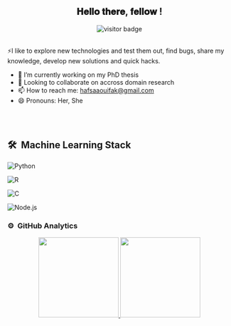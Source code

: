 <div align="center">
 <h2> 𝐇𝐞𝐥𝐥𝐨 𝐭𝐡𝐞𝐫𝐞, 𝐟𝐞𝐥𝐥𝐨𝐰 <researchers/>! 
 </h2>
<img src="https://visitor-badge.glitch.me/badge?page_id=HafsaaOuifak&left_color=green&right_color=red" alt="visitor badge"/>
</div>

 <br/>  

⚡I like to explore new technologies and test them out, find bugs, share my knowledge, develop new solutions and quick hacks.
- 🔭 I’m currently working on my PhD thesis
- 👯 Looking to collaborate on accross domain research
- 📫 How to reach me: hafsaaouifak@gmail.com
- 😄 Pronouns: Her, She
<br>
<br>

## 🛠 &nbsp;Machine Learning Stack

![Python](https://img.shields.io/badge/-Python-05122A?style=flat&logo=python)&nbsp;

![R](https://img.shields.io/badge/-R-05122A?style=flat&logo=r)&nbsp;

![C](https://img.shields.io/badge/-C-05122A?style=flat&logo=C&logoColor=A8B9CC)&nbsp;

![Node.js](https://img.shields.io/badge/-Node.js-05122A?style=flat&logo=node.js)&nbsp;

### ⚙️ &nbsp;GitHub Analytics

<p align="center">
<a href="https://github.com/HafsaaOuifak">
  <img height="180em" src="https://github-readme-stats-eight-theta.vercel.app/api?username=HafsaaOuifak&show_icons=true&theme=algolia&include_all_commits=true&count_private=true"/>
  <img height="180em" src="https://github-readme-stats-eight-theta.vercel.app/api/top-langs/?username=HafsaaOuifak&layout=compact&langs_count=8&theme=algolia"/>
</a>
</p>





